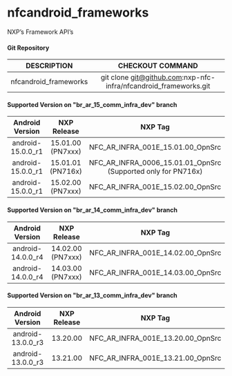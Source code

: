 # nfcandroid_frameworks
NXP’s Framework API’s



#### Git Repository

| DESCRIPTION        | CHECKOUT COMMAND          |
| :-------------: |:-------------:| 
| nfcandroid_frameworks | git clone git@github.com:nxp-nfc-infra/nfcandroid_frameworks.git |



#### Supported Version on "br_ar_15_comm_infra_dev" branch
| Android Version        | NXP Release          | NXP Tag  |
| :-------------: |:---------------------:| :-----:|
| android-15.0.0_r1              |  15.01.00 (PN7xxx) |  NFC_AR_INFRA_001E_15.01.00_OpnSrc |
| android-15.0.0_r1              |  15.01.01 (PN716x) | NFC_AR_INFRA_0006_15.01.01_OpnSrc (Supported only for PN716x) |
| android-15.0.0_r1              |  15.02.00 (PN7xxx) |  NFC_AR_INFRA_001E_15.02.00_OpnSrc |




#### Supported Version on "br_ar_14_comm_infra_dev" branch
| Android Version        | NXP Release          | NXP Tag  |
| :-------------: |:---------------------:| :-----:|
| android-14.0.0_r4              |  14.02.00 (PN7xxx) |  NFC_AR_INFRA_001E_14.02.00_OpnSrc |
| android-14.0.0_r4              |  14.03.00 (PN7xxx) |  NFC_AR_INFRA_001E_14.03.00_OpnSrc |






#### Supported Version on "br_ar_13_comm_infra_dev" branch
| Android Version        | NXP Release          | NXP Tag  |
| :-------------: |:---------------------:| :-----:|
|  android-13.0.0_r3   | 13.20.00  |  NFC_AR_INFRA_001E_13.20.00_OpnSrc |
|  android-13.0.0_r3   | 13.21.00  |  NFC_AR_INFRA_001E_13.21.00_OpnSrc |








